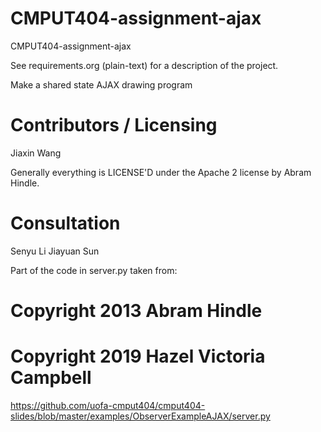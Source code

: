 CMPUT404-assignment-ajax
==============================

CMPUT404-assignment-ajax

See requirements.org (plain-text) for a description of the project.

Make a shared state AJAX drawing program

Contributors / Licensing
========================
Jiaxin Wang

Generally everything is LICENSE'D under the Apache 2 license by Abram Hindle.

Consultation
========================
Senyu Li
Jiayuan Sun

Part of the code in server.py taken from:
# Copyright 2013 Abram Hindle
# Copyright 2019 Hazel Victoria Campbell
https://github.com/uofa-cmput404/cmput404-slides/blob/master/examples/ObserverExampleAJAX/server.py




